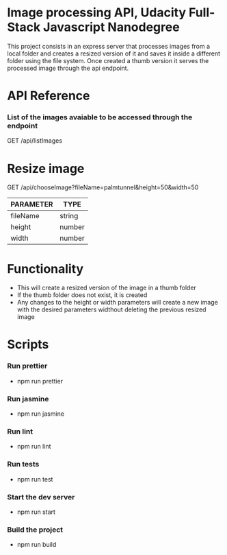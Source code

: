 # Image processing API, Udacity Full-Stack Javascript Nanodegree

This project consists in an express server that processes images from a local folder and creates a resized version of it and saves it inside a different folder using the file system. Once created a thumb version it serves the processed image through the api endpoint.

# API Reference

### List of the images avaiable to be accessed through the endpoint

GET /api/listImages

# Resize image

GET /api/chooseImage?fileName=palmtunnel&height=50&width=50

| PARAMETER | TYPE   |
| --------- | ------ |
| fileName  | string |
| height    | number |
| width     | number |

# Functionality

- This will create a resized version of the image in a thumb folder
- If the thumb folder does not exist, it is created
- Any changes to the height or width parameters will create a new image with the desired parameters widthout deleting the previous resized image

# Scripts

### Run prettier

- npm run prettier

### Run jasmine

- npm run jasmine

### Run lint

- npm run lint

### Run tests

- npm run test

### Start the dev server

- npm run start

### Build the project

- npm run build
